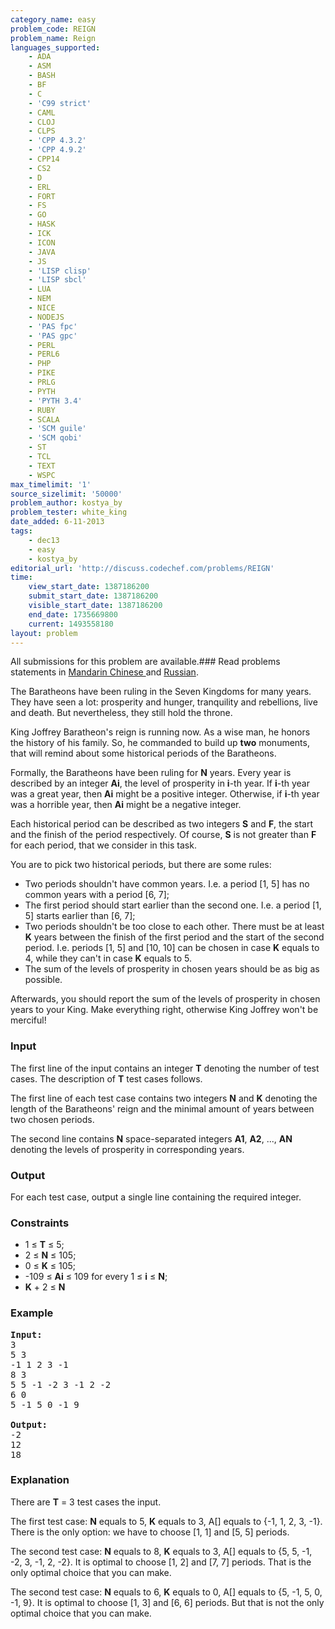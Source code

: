 ```yaml
---
category_name: easy
problem_code: REIGN
problem_name: Reign
languages_supported:
    - ADA
    - ASM
    - BASH
    - BF
    - C
    - 'C99 strict'
    - CAML
    - CLOJ
    - CLPS
    - 'CPP 4.3.2'
    - 'CPP 4.9.2'
    - CPP14
    - CS2
    - D
    - ERL
    - FORT
    - FS
    - GO
    - HASK
    - ICK
    - ICON
    - JAVA
    - JS
    - 'LISP clisp'
    - 'LISP sbcl'
    - LUA
    - NEM
    - NICE
    - NODEJS
    - 'PAS fpc'
    - 'PAS gpc'
    - PERL
    - PERL6
    - PHP
    - PIKE
    - PRLG
    - PYTH
    - 'PYTH 3.4'
    - RUBY
    - SCALA
    - 'SCM guile'
    - 'SCM qobi'
    - ST
    - TCL
    - TEXT
    - WSPC
max_timelimit: '1'
source_sizelimit: '50000'
problem_author: kostya_by
problem_tester: white_king
date_added: 6-11-2013
tags:
    - dec13
    - easy
    - kostya_by
editorial_url: 'http://discuss.codechef.com/problems/REIGN'
time:
    view_start_date: 1387186200
    submit_start_date: 1387186200
    visible_start_date: 1387186200
    end_date: 1735669800
    current: 1493558180
layout: problem
---
```

All submissions for this problem are available.###  Read problems statements in [Mandarin Chinese ](http://www.codechef.com/download/translated/DEC13/mandarin/REIGN.pdf) and [Russian](http://www.codechef.com/download/translated/DEC13/russian/REIGN.pdf).

The Baratheons have been ruling in the Seven Kingdoms for many years. They have seen a lot: prosperity and hunger, tranquility and rebellions, live and death. But nevertheless, they still hold the throne.

King Joffrey Baratheon's reign is running now. As a wise man, he honors the history of his family. So, he commanded to build up **two** monuments, that will remind about some historical periods of the Baratheons.

Formally, the Baratheons have been ruling for **N** years. Every year is described by an integer **Ai**, the level of prosperity in **i**-th year. If **i**-th year was a great year, then **Ai** might be a positive integer. Otherwise, if **i**-th year was a horrible year, then **Ai** might be a negative integer.

Each historical period can be described as two integers **S** and **F**, the start and the finish of the period respectively. Of course, **S** is not greater than **F** for each period, that we consider in this task.

You are to pick two historical periods, but there are some rules:

- Two periods shouldn't have common years. I.e. a period \[1, 5\] has no common years with a period \[6, 7\];
- The first period should start earlier than the second one. I.e. a period \[1, 5\] starts earlier than \[6, 7\];
- Two periods shouldn't be too close to each other. There must be at least **K** years between the finish of the first period and the start of the second period. I.e. periods \[1, 5\] and \[10, 10\] can be chosen in case **K** equals to 4, while they can't in case **K** equals to 5.
- The sum of the levels of prosperity in chosen years should be as big as possible.

Afterwards, you should report the sum of the levels of prosperity in chosen years to your King. Make everything right, otherwise King Joffrey won't be merciful!

### Input

The first line of the input contains an integer **T** denoting the number of test cases. The description of **T** test cases follows.

The first line of each test case contains two integers **N** and **K** denoting the length of the Baratheons' reign and the minimal amount of years between two chosen periods.

The second line contains **N** space-separated integers **A1**, **A2**, ..., **AN** denoting the levels of prosperity in corresponding years.

### Output

For each test case, output a single line containing the required integer.

### Constraints

- 1 ≤ **T** ≤ 5;
- 2 ≤ **N** ≤ 105;
- 0 ≤ **K** ≤ 105;
- -109 ≤ **Ai** ≤ 109 for every 1 ≤ **i** ≤ **N**;
- **K** + 2 ≤ **N**

### Example

<pre><b>Input:</b>
3
5 3
-1 1 2 3 -1
8 3
5 5 -1 -2 3 -1 2 -2
6 0
5 -1 5 0 -1 9

<b>Output:</b>
-2
12
18
</pre>
### Explanation

There are **T** = 3 test cases the input.

The first test case: **N** equals to 5, **K** equals to 3, A\[\] equals to {-1, 1, 2, 3, -1}. There is the only option: we have to choose \[1, 1\] and \[5, 5\] periods.

The second test case: **N** equals to 8, **K** equals to 3, A\[\] equals to {5, 5, -1, -2, 3, -1, 2, -2}. It is optimal to choose \[1, 2\] and \[7, 7\] periods. That is the only optimal choice that you can make.

The second test case: **N** equals to 6, **K** equals to 0, A\[\] equals to {5, -1, 5, 0, -1, 9}. It is optimal to choose \[1, 3\] and \[6, 6\] periods. But that is not the only optimal choice that you can make.

